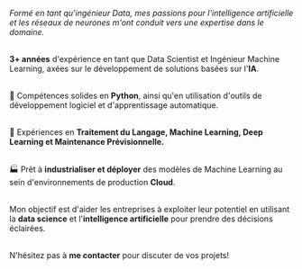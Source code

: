 
*Formé en tant qu'ingénieur Data, mes passions pour l'intelligence artificielle et les réseaux de neurones m'ont conduit vers une expertise dans le domaine.*

\
**3+ années** d'expérience en tant que Data Scientist et Ingénieur Machine Learning, axées sur le développement de solutions basées sur l'**IA**.

\
🔧 Compétences solides en **Python**, ainsi qu'en utilisation d'outils de développement logiciel et d'apprentissage automatique.

\
🤖 Expériences en **Traitement du Langage, Machine Learning, Deep Learning et Maintenance Prévisionnelle.**

\
🏭 Prêt à **industrialiser et déployer** des modèles de Machine Learning au sein d'environnements de production **Cloud**.

\
Mon objectif est d'aider les entreprises à exploiter leur potentiel en utilisant la **data science** et l'**intelligence artificielle** pour prendre des décisions éclairées.

\
N'hésitez pas à **me contacter** pour discuter de vos projets!